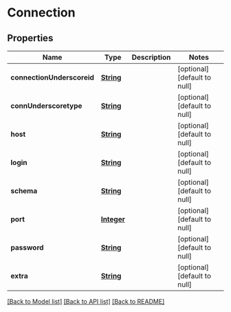 # Connection
## Properties

Name | Type | Description | Notes
------------ | ------------- | ------------- | -------------
**connectionUnderscoreid** | [**String**](string.md) |  | [optional] [default to null]
**connUnderscoretype** | [**String**](string.md) |  | [optional] [default to null]
**host** | [**String**](string.md) |  | [optional] [default to null]
**login** | [**String**](string.md) |  | [optional] [default to null]
**schema** | [**String**](string.md) |  | [optional] [default to null]
**port** | [**Integer**](integer.md) |  | [optional] [default to null]
**password** | [**String**](string.md) |  | [optional] [default to null]
**extra** | [**String**](string.md) |  | [optional] [default to null]

[[Back to Model list]](../README.md#documentation-for-models) [[Back to API list]](../README.md#documentation-for-api-endpoints) [[Back to README]](../README.md)


